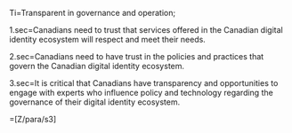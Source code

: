 Ti=Transparent in governance and operation;

1.sec=Canadians need to trust that services offered in the Canadian digital identity ecosystem will respect and meet their needs. 

2.sec=Canadians need to have trust in the policies and practices that govern the Canadian digital identity ecosystem.

3.sec=It is critical that Canadians have transparency and opportunities to engage with experts who influence policy and technology regarding the governance of their digital identity ecosystem.

=[Z/para/s3]

